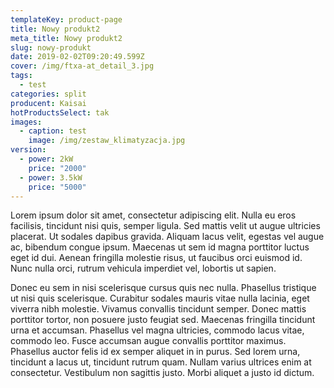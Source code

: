 ```yaml
---
templateKey: product-page
title: Nowy produkt2
meta_title: Nowy produkt2
slug: nowy-produkt
date: 2019-02-02T09:20:49.599Z
cover: /img/ftxa-at_detail_3.jpg
tags:
  - test
categories: split
producent: Kaisai
hotProductsSelect: tak
images:
  - caption: test
    image: /img/zestaw_klimatyzacja.jpg
version:
  - power: 2kW
    price: "2000"
  - power: 3.5kW
    price: "5000"
---
```


Lorem ipsum dolor sit amet, consectetur adipiscing elit. Nulla eu eros facilisis, tincidunt nisi quis, semper ligula. Sed mattis velit ut augue ultricies placerat. Ut sodales dapibus gravida. Aliquam lacus velit, egestas vel augue ac, bibendum congue ipsum. Maecenas ut sem id magna porttitor luctus eget id dui. Aenean fringilla molestie risus, ut faucibus orci euismod id. Nunc nulla orci, rutrum vehicula imperdiet vel, lobortis ut sapien.

Donec eu sem in nisi scelerisque cursus quis nec nulla. Phasellus tristique ut nisi quis scelerisque. Curabitur sodales mauris vitae nulla lacinia, eget viverra nibh molestie. Vivamus convallis tincidunt semper. Donec mattis porttitor tortor, non posuere justo feugiat sed. Maecenas fringilla tincidunt urna et accumsan. Phasellus vel magna ultricies, commodo lacus vitae, commodo leo. Fusce accumsan augue convallis porttitor maximus. Phasellus auctor felis id ex semper aliquet in in purus. Sed lorem urna, tincidunt a lacus ut, tincidunt rutrum quam. Nullam varius ultrices enim at consectetur. Vestibulum non sagittis justo. Morbi aliquet a justo id dictum.
